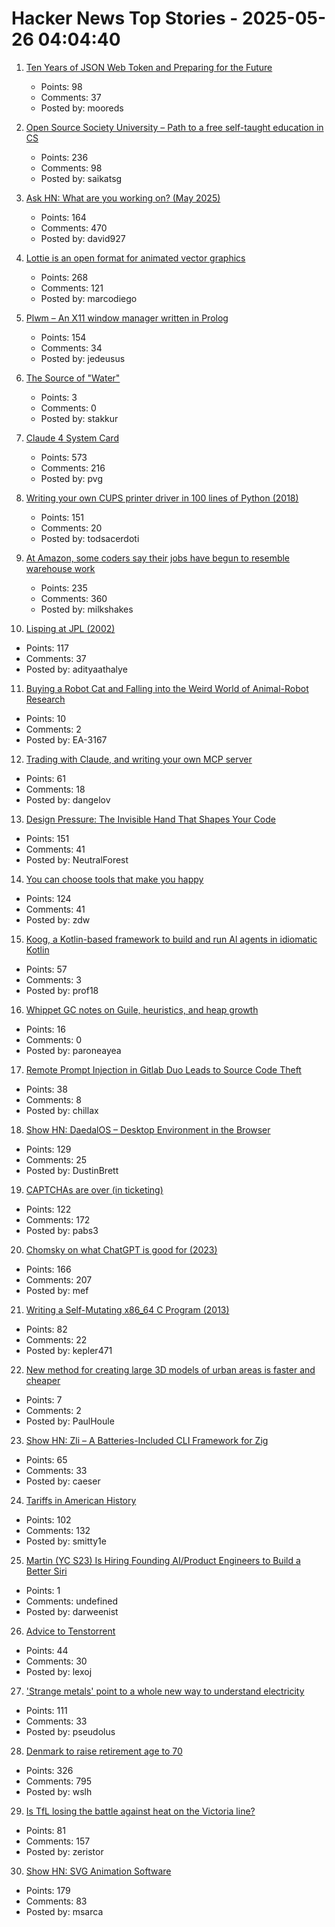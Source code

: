 # Hacker News Top Stories - 2025-05-26 04:04:40

1. [Ten Years of JSON Web Token and Preparing for the Future](https://self-issued.info/?p=2708)
   - Points: 98
   - Comments: 37
   - Posted by: mooreds

2. [Open Source Society University – Path to a free self-taught education in CS](https://github.com/ossu/computer-science)
   - Points: 236
   - Comments: 98
   - Posted by: saikatsg

3. [Ask HN: What are you working on? (May 2025)](undefined)
   - Points: 164
   - Comments: 470
   - Posted by: david927

4. [Lottie is an open format for animated vector graphics](https://lottie.github.io/)
   - Points: 268
   - Comments: 121
   - Posted by: marcodiego

5. [Plwm – An X11 window manager written in Prolog](https://github.com/Seeker04/plwm)
   - Points: 154
   - Comments: 34
   - Posted by: jedeusus

6. [The Source of "Water"](https://jamesgill.net/waterword/)
   - Points: 3
   - Comments: 0
   - Posted by: stakkur

7. [Claude 4 System Card](https://simonwillison.net/2025/May/25/claude-4-system-card/)
   - Points: 573
   - Comments: 216
   - Posted by: pvg

8. [Writing your own CUPS printer driver in 100 lines of Python (2018)](https://behind.pretix.eu/2018/01/20/cups-driver/)
   - Points: 151
   - Comments: 20
   - Posted by: todsacerdoti

9. [At Amazon, some coders say their jobs have begun to resemble warehouse work](https://www.nytimes.com/2025/05/25/business/amazon-ai-coders.html)
   - Points: 235
   - Comments: 360
   - Posted by: milkshakes

10. [Lisping at JPL (2002)](https://flownet.com/gat/jpl-lisp.html)
   - Points: 117
   - Comments: 37
   - Posted by: adityaathalye

11. [Buying a Robot Cat and Falling into the Weird World of Animal-Robot Research](https://thereader.mitpress.mit.edu/the-weird-world-of-animal-robot-research/)
   - Points: 10
   - Comments: 2
   - Posted by: EA-3167

12. [Trading with Claude, and writing your own MCP server](https://dangelov.com/blog/trading-with-claude/)
   - Points: 61
   - Comments: 18
   - Posted by: dangelov

13. [Design Pressure: The Invisible Hand That Shapes Your Code](https://hynek.me/talks/design-pressure/)
   - Points: 151
   - Comments: 41
   - Posted by: NeutralForest

14. [You can choose tools that make you happy](https://borretti.me/article/you-can-choose-tools-that-make-you-happy)
   - Points: 124
   - Comments: 41
   - Posted by: zdw

15. [Koog, a Kotlin-based framework to build and run Al agents in idiomatic Kotlin](https://github.com/JetBrains/koog)
   - Points: 57
   - Comments: 3
   - Posted by: prof18

16. [Whippet GC notes on Guile, heuristics, and heap growth](https://wingolog.org/archives/2025/05/22/whippet-lab-notebook-guile-heuristics-and-heap-growth)
   - Points: 16
   - Comments: 0
   - Posted by: paroneayea

17. [Remote Prompt Injection in Gitlab Duo Leads to Source Code Theft](https://www.legitsecurity.com/blog/remote-prompt-injection-in-gitlab-duo)
   - Points: 38
   - Comments: 8
   - Posted by: chillax

18. [Show HN: DaedalOS – Desktop Environment in the Browser](https://github.com/DustinBrett/daedalOS)
   - Points: 129
   - Comments: 25
   - Posted by: DustinBrett

19. [CAPTCHAs are over (in ticketing)](https://behind.pretix.eu/2025/05/23/captchas-are-over/)
   - Points: 122
   - Comments: 172
   - Posted by: pabs3

20. [Chomsky on what ChatGPT is good for (2023)](https://chomsky.info/20230503-2/)
   - Points: 166
   - Comments: 207
   - Posted by: mef

21. [Writing a Self-Mutating x86_64 C Program (2013)](https://ephemeral.cx/2013/12/writing-a-self-mutating-x86_64-c-program/)
   - Points: 82
   - Comments: 22
   - Posted by: kepler471

22. [New method for creating large 3D models of urban areas is faster and cheaper](https://techxplore.com/news/2025-05-action-movies-urban-method-large.html)
   - Points: 7
   - Comments: 2
   - Posted by: PaulHoule

23. [Show HN: Zli – A Batteries-Included CLI Framework for Zig](https://github.com/xcaeser/zli)
   - Points: 65
   - Comments: 33
   - Posted by: caeser

24. [Tariffs in American History](https://imprimis.hillsdale.edu/tariffs-in-american-history/)
   - Points: 102
   - Comments: 132
   - Posted by: smitty1e

25. [Martin (YC S23) Is Hiring Founding AI/Product Engineers to Build a Better Siri](https://www.ycombinator.com/companies/martin/jobs)
   - Points: 1
   - Comments: undefined
   - Posted by: darweenist

26. [Advice to Tenstorrent](https://github.com/geohot/tt-tiny)
   - Points: 44
   - Comments: 30
   - Posted by: lexoj

27. ['Strange metals' point to a whole new way to understand electricity](https://www.science.org/content/article/strange-metals-point-whole-new-way-understand-electricity)
   - Points: 111
   - Comments: 33
   - Posted by: pseudolus

28. [Denmark to raise retirement age to 70](https://www.telegraph.co.uk/world-news/2025/05/23/denmark-raise-retirement-age-70/)
   - Points: 326
   - Comments: 795
   - Posted by: wslh

29. [Is TfL losing the battle against heat on the Victoria line?](https://www.swlondoner.co.uk/news/16052025-is-tfl-losing-the-battle-against-heat-on-the-victoria-line)
   - Points: 81
   - Comments: 157
   - Posted by: zeristor

30. [Show HN: SVG Animation Software](https://expressive.app/expressive-animator/)
   - Points: 179
   - Comments: 83
   - Posted by: msarca

